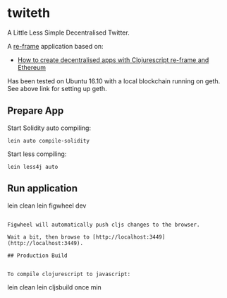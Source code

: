# twiteth

A Little Less Simple Decentralised Twitter.

A [re-frame](https://github.com/Day8/re-frame) application based on:

* [How to create decentralised apps with Clojurescript re-frame and Ethereum](https://medium.com/@matus.lestan/how-to-create-decentralised-apps-with-clojurescript-re-frame-and-ethereum-81de24d72ff5#.nvfyq27lb)

Has been tested on Ubuntu 16.10 with a local blockchain running on geth. See above link for setting up geth.


## Prepare App

Start Solidity auto compiling:
```
lein auto compile-solidity
```
Start less compiling:
```
lein less4j auto
```
## Run application

lein clean
lein figwheel dev
```

Figwheel will automatically push cljs changes to the browser.

Wait a bit, then browse to [http://localhost:3449](http://localhost:3449).

## Production Build


To compile clojurescript to javascript:

```
lein clean
lein cljsbuild once min
```
